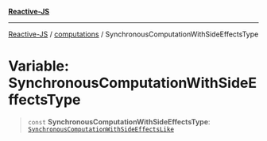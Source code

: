 [**Reactive-JS**](../../README.md)

***

[Reactive-JS](../../README.md) / [computations](../README.md) / SynchronousComputationWithSideEffectsType

# Variable: SynchronousComputationWithSideEffectsType

> `const` **SynchronousComputationWithSideEffectsType**: [`SynchronousComputationWithSideEffectsLike`](../interfaces/SynchronousComputationWithSideEffectsLike.md)
